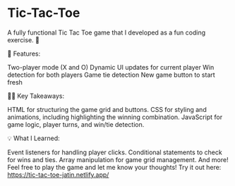 # Tic-Tac-Toe
A fully functional Tic Tac Toe game that I developed as a fun coding exercise. 🚀

🌟 Features:

Two-player mode (X and O)
Dynamic UI updates for current player
Win detection for both players
Game tie detection
New game button to start fresh 

👨‍💻 Key Takeaways:

HTML for structuring the game grid and buttons.
CSS for styling and animations, including highlighting the winning combination.
JavaScript for game logic, player turns, and win/tie detection.

💡 What I Learned:

Event listeners for handling player clicks.
Conditional statements to check for wins and ties.
Array manipulation for game grid management.
And more!
Feel free to play the game and let me know your thoughts! Try it out here: https://tic-tac-toe-jatin.netlify.app/
